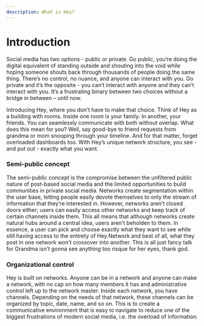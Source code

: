 ```yaml
---
description: What is Hey?
---
```


# Introduction

Social media has two options - public or private. Go public, you’re doing the digital equivalent of standing outside and shouting into the void while hoping someone shouts back through thousands of people doing the same thing. There’s no control, no nuance, and anyone can interact with you.  Go private and it’s the opposite - you can’t interact with anyone and they can’t interact with you. It’s a frustrating binary between two choices without a bridge in between – until now.

Introducing Hey, where you don’t have to make that choice. Think of Hey as a building with rooms. Inside one room is your family. In another, your friends. You can seamlessly communicate with both without overlap. What does this mean for you? Well, say good-bye to friend requests from grandma or mom snooping through your timeline. And for that matter, forget overloaded dashboards too. With Hey’s unique network structure, you see - and put out - exactly what you want.

### Semi-public concept

The semi-public concept is the compromise between the unfiltered public nature of post-based social media and the limited opportunities to build communities in private social media. Networks create segmentation within the user base, letting people easily devote themselves to only the stream of information that they’re interested in. However, networks aren’t closed doors either; users can easily access other networks and keep track of certain channels inside them. This all means that although networks create natural hubs around  a central idea, users aren’t beholden to them. In essence, a user can pick and choose exactly what they want to see while still having access to the entirety of Hey.Network and best of all, what they post in one network won’t crossover into another. This is all just fancy talk for Grandma isn’t gonna see anything too risque for her eyes, thank god.

### Organizational control

Hey is built on networks. Anyone can be in a network and anyone can make a network, with no cap on how many members it has and administrative control left up to the network master. Inside each network, you have channels. Depending on the needs of that network, these channels can be organized by topic, date, name, and so on. This is to create a communicative environment that is easy to navigate to reduce one of the biggest frustrations of modern social media, i.e. the overload of information.  


